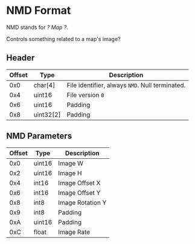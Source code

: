 # NMD Format

NMD stands for *? Map ?*.

Controls something related to a map's image?

## Header

| Offset | Type  | Description
|--------|-------|------------
| 0x0     | char[4]   | File identifier, always `NMD`. Null terminated.
| 0x4     | uint16  | File version `0`
| 0x6     | uint16  | Padding
| 0x8     | uint32[2]  | Padding

## NMD Parameters

| Offset | Type  | Description
|--------|-------|------------
| 0x0     | uint16   | Image W
| 0x2     | uint16   | Image H
| 0x4     | int16   | Image Offset X
| 0x6     | int16   | Image Offset Y
| 0x8     | int8   | Image Rotation Y
| 0x9     | int8   | Padding
| 0xA     | uint16   | Padding
| 0xC     | float   | Image Rate